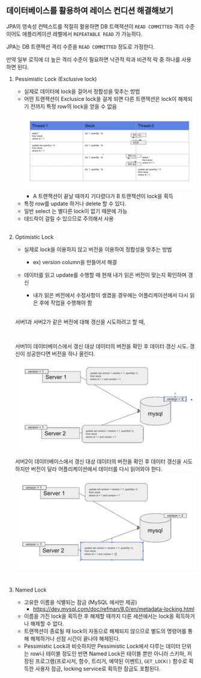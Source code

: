 ## 데이터베이스를 활용하여 레이스 컨디션 해결해보기
JPA의 영속성 컨텍스트를 적절히 활용하면 DB 트랙잭션이 `READ COMMITTED` 격리 수준이어도 애플리케이션 레벨에서 `REPEATABLE READ` 가 가능하다.

JPA는 DB 트랜잭션 격리 수준을 `READ COMMITTED` 정도로 가정한다.

만약 일부 로직에 더 높은 격리 수준이 필요하면 낙관적 락과 비관적 락 중 하나를 사용하면 된다.

1. Pessimistic Lock (Exclusive lock)
   * 실제로 데이터에 lock을 걸어서 정합성을 맞추는 방법
   * 어떤 트랜잭션이 Exclusice lock을 걸게 되면 다른 트랜잭션은 lock이 해제되기 전까지 특정 row의 lock을 얻을 수 없음
     <br/>![img.png](./image/img_09.png)
      * A 트랜잭션이 끝날 때까지 기다렸다가 B 트랜잭션이 lock을 획득
   * 특정 row를 update 하거나 delete 할 수 있다.
   * 일반 select 는 별다른 lock이 없기 때문에 가능
   * 데드락이 걸릴 수 있으므로 주의해서 사용

   <br/>

2. Optimistic Lock
   * 실제로 lock을 이용하지 않고 버전을 이용하여 정합성을 맞추는 방법
     * ex) version column을 만들어서 해결
   * 데이터를 읽고 update를 수행할 때 현재 내가 읽은 버전이 맞는지 확인하며 갱신
     * 내가 읽은 버전에서 수정사항이 생겼을 경우에는 어플리케이션에서 다시 읽은 후에 작업을 수행해야 함

      <br/>

   서버1과 서버2가 같은 버전에 대해 갱신을 시도하려고 할 때,   

   <br/>
   
   서버1이 데이터베이스에서 갱신 대상 데이터의 버전을 확인 후 데이터 갱신 시도. 갱신이 성공한다면 버전을 하나 올린다.  
   ![img.png](./image/img_07.png)

   서버2이 데이터베이스에서 갱신 대상 데이터의 버전을 확인 후 데이터 갱신을 시도하지만 버전이 달라 어플리케이션에서 데이터를 다시 읽어와야 한다.
   ![img.png](./image/img_08.png)

   <br/>

3. Named Lock
   * 고유한 이름을 식별되는 잠금 (MySQL 에서만 제공)
     * https://dev.mysql.com/doc/refman/8.0/en/metadata-locking.html
   * 이름을 가진 lock을 획득한 후 해제할 때까지 다른 세션에서는 lock을 획득하거나 해제할 수 없다.
   * 트랜잭션이 종료될 때 lock이 자동으로 해제되지 않으므로 별도의 명령어를 통해 해제하거나 선점 시간이 끝나야 해제된다.
   * Pessimistic Lock과 비슷하지만 Pessimistic Lock에서 다루는 데이터 단위는 row나 테이블 정도인 반면 Named Lock은 테이블 뿐만 아니라 스키마, 저장된 프로그램(프로시저, 함수, 트리거, 예약된 이벤트), `GET_LOCK()` 함수로 획득한 사용자 잠금, locking service로 획득한 잠금도 포함된다.  
